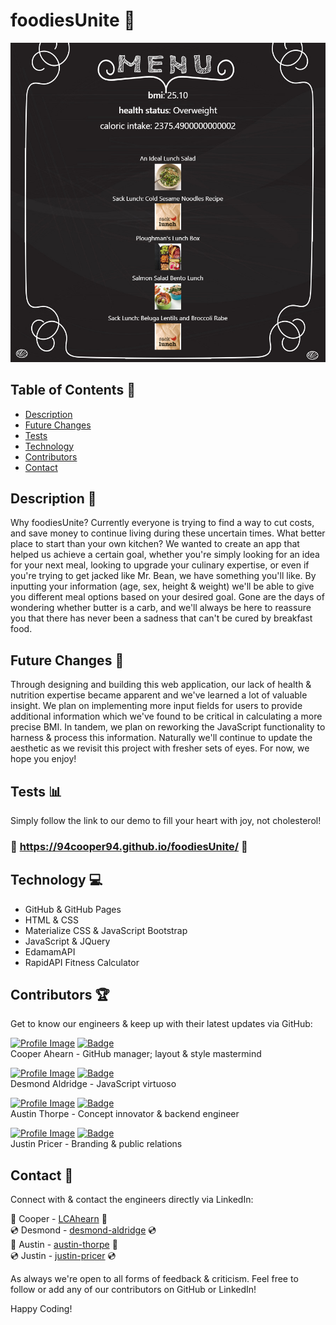 # foodiesUnite :ramen:

![Example Image](media/menuPage.PNG)

## Table of Contents :file_folder:
- [Description](#description)
- [Future Changes](#future_changes)
- [Tests](#tests)
- [Technology](#technology)
- [Contributors](#contributors)
- [Contact](#contact)

## Description :book:
Why foodiesUnite? Currently everyone is trying to find a way to cut costs, and save money to continue living during these uncertain times. What better place to start than your own kitchen? We wanted to create an app that helped us achieve a certain goal, whether you're simply looking for an idea for your next meal, looking to upgrade your culinary expertise, or even if you're trying to get jacked like Mr. Bean, we have something you'll like. By inputting your information (age, sex, height & weight) we'll be able to give you different meal options based on your desired goal. Gone are the days of wondering whether butter is a carb, and we'll always be here to reassure you that there has never been a sadness that can't be cured by breakfast food.

## Future Changes :milky_way:

Through designing and building this web application, our lack of health & nutrition expertise became apparent and we've learned a lot of valuable insight. We plan on implementing more input fields for users to provide additional information which we've found to be critical in calculating a more precise BMI. In tandem, we plan on reworking the JavaScript functionality to harness & process this information. Naturally we'll continue to update the aesthetic as we revisit this project with fresher sets of eyes. For now, we hope you enjoy!

## Tests :bar_chart:
Simply follow the link to our demo to fill your heart with joy, not cholesterol!

### :hamburger: https://94cooper94.github.io/foodiesUnite/ :fries:

## Technology :computer:

- GitHub & GitHub Pages
- HTML & CSS
- Materialize CSS & JavaScript Bootstrap
- JavaScript & JQuery
- EdamamAPI
- RapidAPI Fitness Calculator

## Contributors :trophy:

Get to know our engineers & keep up with their latest updates via GitHub:

<a href="https://github.com/94Cooper94">![Profile Image](https://github.com/94Cooper94.png?size=50)</a>
<a href="https://github.com/94Cooper94">![Badge](https://img.shields.io/badge/Github-94Cooper94-4cbbb9)</a>
<br>
Cooper Ahearn - GitHub manager; layout & style mastermind

<a href="https://github.com/DesmondAldridge">![Profile Image](https://github.com/DesmondAldridge.png?size=50)</a>
<a href="https://github.com/DesmondAldridge">![Badge](https://img.shields.io/badge/Github-DesmondAldridge-4cbbb9)</a>
<br>
Desmond Aldridge - JavaScript virtuoso

<a href="https://github.com/Athorpe96">![Profile Image](https://github.com/food.png?size=50)</a>
<a href="https://github.com/Athorpe96">![Badge](https://img.shields.io/badge/Github-Athorpe96-4cbbb9)</a>
<br>
Austin Thorpe - Concept innovator & backend engineer

<a href="https://github.com/justinpricer">![Profile Image](https://github.com/justinpricer.png?size=50)</a>
<a href="https://github.com/justinpricer">![Badge](https://img.shields.io/badge/Github-justinpricer-4cbbb9)</a>
<br>
Justin Pricer - Branding & public relations

## Contact :email:

Connect with & contact the engineers directly via LinkedIn:

:dvd: Cooper - <a href="https://www.linkedin.com/in/lcahearn/">LCAhearn</a> :dvd:<br> 
:cd: Desmond - <a href="https://www.linkedin.com/in/https://www.linkedin.com/in/desmond-aldridge-4917b61b1/">desmond-aldridge</a> :cd:<br> 
:dvd: Austin - <a href="https://www.linkedin.com/in/https://www.linkedin.com/in/austin-thorpe-8322b6170/">austin-thorpe</a> :dvd:<br>
:cd: Justin - <a href="https://www.linkedin.com/in/justin-pricer/">justin-pricer</a> :cd:<br>

As always we're open to all forms of feedback & criticism. Feel free to follow or add any of our contributors on GitHub or LinkedIn!

Happy Coding!